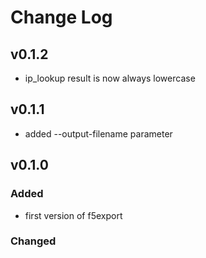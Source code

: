 # Change Log

## v0.1.2

* ip_lookup result is now always lowercase

## v0.1.1

* added --output-filename parameter

## v0.1.0

### Added

* first version of f5export

### Changed
